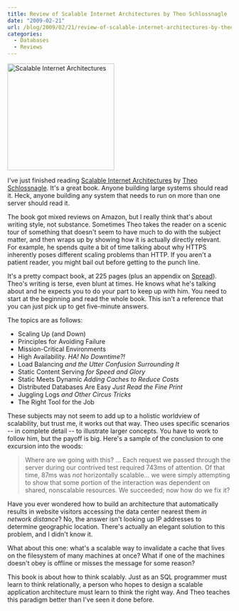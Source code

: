```yaml
---
title: Review of Scalable Internet Architectures by Theo Schlossnagle
date: "2009-02-21"
url: /blog/2009/02/21/review-of-scalable-internet-architectures-by-theo-schlossnagle/
categories:
  - Databases
  - Reviews
---
```

<a href="http://www.amazon.com/dp/067232699X?tag=xaprb-20"><img src="/media/2009/02/scalable_internet_architectures.jpg" alt="Scalable Internet Architectures" title="scalable_internet_architectures" width="240" height="240" /></a>

I've just finished reading [Scalable Internet Architectures](http://www.amazon.com/dp/067232699X?tag=xaprb-20) by [Theo Schlossnagle](http://omniti.com/is/theo-schlossnagle). It's a great book. Anyone building large systems should read it. Heck, anyone building any system that needs to run on more than one server should read it.

The book got mixed reviews on Amazon, but I really think that's about writing style, not substance. Sometimes Theo takes the reader on a scenic tour of something that doesn't seem to have much to do with the subject matter, and then wraps up by showing how it is actually directly relevant. For example, he spends quite a bit of time talking about why HTTPS inherently poses different scaling problems than HTTP. If you aren't a patient reader, you might bail out before getting to the punch line.

It's a pretty compact book, at 225 pages (plus an appendix on [Spread](http://www.spread.org/)). Theo's writing is terse, even blunt at times. He knows what he's talking about and he expects you to do your part to keep up with him. You need to start at the beginning and read the whole book. This isn't a reference that you can just pick up to get five-minute answers.

The topics are as follows:

*   Scaling Up (and Down)
*   Principles for Avoiding Failure
*   Mission-Critical Environments
*   High Availability. *HA! No Downtime?!*
*   Load Balancing *and the Utter Confusion Surrounding It*
*   Static Content Serving *for Speed and Glory*
*   Static Meets Dynamic *Adding Caches to Reduce Costs*
*   Distributed Databases Are Easy *Just Read the Fine Print*
*   Juggling Logs *and Other Circus Tricks*
*   The Right Tool for the Job

These subjects may not seem to add up to a holistic worldview of scalability, but trust me, it works out that way. Theo uses specific scenarios -- in complete detail -- to illustrate larger concepts. You have to work to follow him, but the payoff is big. Here's a sample of the conclusion to one excursion into the woods:

> Where are we going with this? ... Each request we passed through the server during our contrived test required 743ms of attention. Of that time, 87ms was *not* horizontally scalable... we were simply attempting to show that some portion of the interaction was dependent on shared, nonscalable resources. We succeeded; now how do we fix it?

Have you ever wondered how to build an architecture that automatically results in website visitors accessing the data center nearest them *in network distance*? No, the answer isn't looking up IP addresses to determine geographic location. There's actually an elegant solution to this problem, and I didn't know it.

What about this one: what's a scalable way to invalidate a cache that lives on the filesystem of many machines at once? What if one of the machines doesn't obey is offline or misses the message for some reason?

This book is about how to think scalably. Just as an SQL programmer must learn to think relationally, a person who hopes to design a scalable application architecture must learn to think the right way. And Theo teaches this paradigm better than I've seen it done before.


